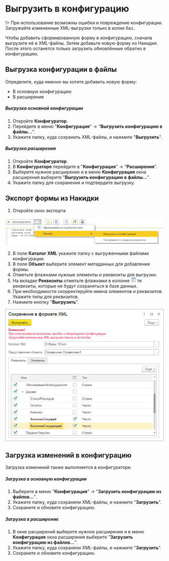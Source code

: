 # Выгрузить в конфигурацию

!> При использование возможны ошибки и повреждение конфигурации. Загружайте измененные XML-выгрузки только в копии баз..

Чтобы добавить сформированную форму в конфигурацию, сначала выгрузите её в XML-файлы. Затем добавьте новую форму из Накидки. После этого останется только загрузить обновлённые обратно в конфигурацию.

## Выгрузка конфигурации в файлы
Определите, куда именно вы хотите добавить новую форму:
* В основную конфигурацию
* В расширение

##### Выгрузка основной конфигурации
1. Откройте **Конфигуратор**.
2. Перейдите в меню "**Конфигурация**" → "**Выгрузить конфигурацию в файлы…**".
3. Укажите папку, куда сохранить XML-файлы, и нажмите "**Выгрузить**".

##### Выгрузка расширения
1. Откройте **Конфигуратор**.
2. В **Конфигураторе** перейдите в "**Конфигурация**" → "**Расширения**".
3. Выберите нужное расширение и в меню **Конфигурация** окна расширения выберите "**Выгрузить конфигурацию в файлы…**".
4. Укажите папку для сохранения и подтвердите выгрузку.

## Экспорт формы из Накидки
1. Откройте окно экспорта

<kbd> ![Выгрузка в конфигурацию](./_images/export-xml.png) </kbd>

2. В поле **Каталог XML** укажите папку с выгруженными файлами конфигурации.
3. В поле **Объект** выберите элемент метаданных для добавления формы.
4. Отметьте флажками нужные элементы и реквизиты для выгрузки.
5. На вкладке **Реквизиты** отметьте флажками в колонке ![Редактор таблицы](./_images/form-icon.png) те реквизиты, которые не будут сохраняться в базе данных.
6. При необходимости скорректируйте имена элементов и реквизитов. Укажите типы для реквизитов.
7. Нажмите кнопку "**Выгрузить**".

<kbd> ![Форма экспорта](./_images/export-xml-form.png) </kbd>

## Загрузка изменений в конфигурацию
Загрузка изменений также выполняется в конфигураторе.

##### Загрузка в основную конфигурации
1. Выберите в меню "**Конфигурация**" → "**Загрузить конфигурацию из файлов…**".
2. Укажите папку, куда сохраняли XML-файлы, и нажмите "**Загрузить**".
3. Сохраните и обновите конфигурацию.

##### Загрузка в расширение
1. В окне расширений выберите нужное расширение и в меню **Конфигурация** окна расширения выберите "**Загрузить конфигурацию из файлов…**".
2. Укажите папку, куда сохраняли XML-файлы, и нажмите "**Загрузить**".
3. Сохраните и обновите конфигурацию.
